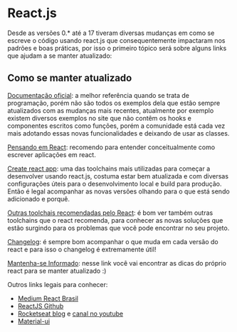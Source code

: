 # React.js

Desde as versões 0.\* até a 17 tiveram diversas mudanças em como se escreve o código usando react.js que consequentemente impactaram nos padrões e boas práticas, por isso o primeiro tópico será sobre alguns links que ajudam a se manter atualizado:

## Como se manter atualizado

[Documentação oficial](https://pt-br.reactjs.org/docs/getting-started.html): a melhor referência quando se trata de programação, porém não são todos os exemplos dela que estão sempre atualizados com as mudanças mais recentes, atualmente por exemplo existem diversos exemplos no site que não contêm os hooks e componentes escritos como funções, porém a comunidade está cada vez mais adotando essas novas funcionalidades e deixando de usar as classes.

[Pensando em React](https://pt-br.reactjs.org/docs/thinking-in-react.html): recomendo para entender conceitualmente como escrever aplicações em react.

[Create react app](https://github.com/facebook/create-react-app): uma das toolchains mais utilizadas para começar a desenvolver usando react.js, costuma estar bem atualizada e com diversas configurações úteis para o desenvolvimento local e build para produção. Então é legal acompanhar as novas versões olhando para o que está sendo adicionado e porquê.

[Outras toolchais recomendadas pelo React](https://pt-br.reactjs.org/docs/create-a-new-react-app.html#recommended-toolchains): é bom ver também outras toolchains que o react recomenda, para conhecer as novas soluções que estão surgindo para os problemas que você pode encontrar no seu projeto.

[Changelog](https://github.com/facebook/react/blob/master/CHANGELOG.md): é sempre bom acompanhar o que muda em cada versão do react e para isso o changelog é extremamente útil!

[Mantenha-se Informado](https://pt-br.reactjs.org/docs/getting-started.html#staying-informed): nesse link você vai encontrar as dicas do próprio react para se manter atualizado :)

Outros links legais para conhecer:

- [Medium React Brasil](https://medium.com/reactbrasil/tagged/react)
- [ReactJS Github](https://github.com/reactjs)
- [Rocketseat blog](https://blog.rocketseat.com.br/tag/reactjs/) e [canal no youtube](https://www.youtube.com/c/RocketSeat)
- [Material-ui](https://material-ui.com/pt/)

